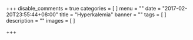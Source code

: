 +++
disable_comments = true
categories = [
]
menu = ""
date = "2017-02-20T23:55:44+08:00"
title = "Hyperkalemia"
banner = ""
tags = [
]
description = ""
images = [
]

+++

<!--more-->
